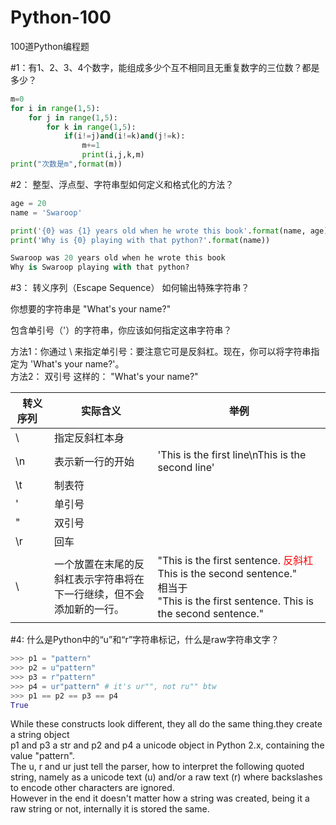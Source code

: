 # Python-100
100道Python编程题

#1：有1、2、3、4个数字，能组成多少个互不相同且无重复数字的三位数？都是多少？
```Python
m=0
for i in range(1,5):
    for j in range(1,5):
        for k in range(1,5):
            if(i!=j)and(i!=k)and(j!=k):
                m+=1
                print(i,j,k,m)
print("次数是m",format(m))
```
#2： 整型、浮点型、字符串型如何定义和格式化的方法？
```Python
age = 20
name = 'Swaroop'

print('{0} was {1} years old when he wrote this book'.format(name, age))
print('Why is {0} playing with that python?'.format(name))

Swaroop was 20 years old when he wrote this book
Why is Swaroop playing with that python?
```

#3： 转义序列（Escape Sequence） 如何输出特殊字符串？

你想要的字符串是 "What's your name?"

包含单引号（'）的字符串，你应该如何指定这串字符串？

方法1：你通过 \ 来指定单引号：要注意它可是反斜杠。现在，你可以将字符串指定为 'What\'s your name?'。<br />
方法2： 双引号 这样的： "What's your name?"

|    转义序列    | 实际含义 |举例 |
| ------- | --- |--- |
| \\ |  指定反斜杠本身 ||
| \n |  表示新一行的开始 |'This is the first line\nThis is the second line'|
| \t |  制表符 ||
| \' |  单引号 ||
| \" |  双引号 ||
| \r |  回车 ||
| \ |  一个放置在末尾的反斜杠表示字符串将在<br />下一行继续，但不会添加新的一行。 |"This is the first sentence. <font color=red>反斜杠</font>This is the second sentence."<br />相当于<br />"This is the first sentence. This is the second sentence."|

#4: 什么是Python中的“u”和“r”字符串标记，什么是raw字符串文字？
```Python
>>> p1 = "pattern"
>>> p2 = u"pattern"
>>> p3 = r"pattern"
>>> p4 = ur"pattern" # it's ur"", not ru"" btw
>>> p1 == p2 == p3 == p4
True
```
While these constructs look different, they all do the same thing.they create a string object<br />
p1 and p3 a str and p2 and p4 a unicode object in Python 2.x, containing the value "pattern".<br />
The u,  r and ur just tell the parser, how to interpret the following quoted string, namely as a unicode text (u) and/or a raw text (r) where backslashes to encode other characters are ignored. <br />
However in the end it doesn't matter how a string was created, being it a raw string or not, internally it is stored the same.




